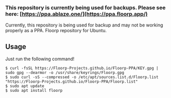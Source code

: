 ### This repository is currently being used for backups. Please see here: [https://ppa.ablaze.one/](https://ppa.floorp.app/)

Currently, this repository is being used for backup and may not be working properly as a PPA.
Floorp repository for Ubuntu.

## Usage

Just run the following command!
```
$ curl -fsSL https://Floorp-Projects.github.io/Floorp-PPA/KEY.gpg | sudo gpg --dearmor -o /usr/share/keyrings/Floorp.gpg
$ sudo curl -sS --compressed -o /etc/apt/sources.list.d/Floorp.list "https://Floorp-Projects.github.io/Floorp-PPA/Floorp.list"
$ sudo apt update
$ sudo apt install floorp
```
